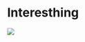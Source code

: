 # Interesthing
![](https://komarev.com/ghpvc/?username=your-github-username&style=plastic&label=BUDDY+COUNT&abbreviated=true&color=green)<p align="center"> 
